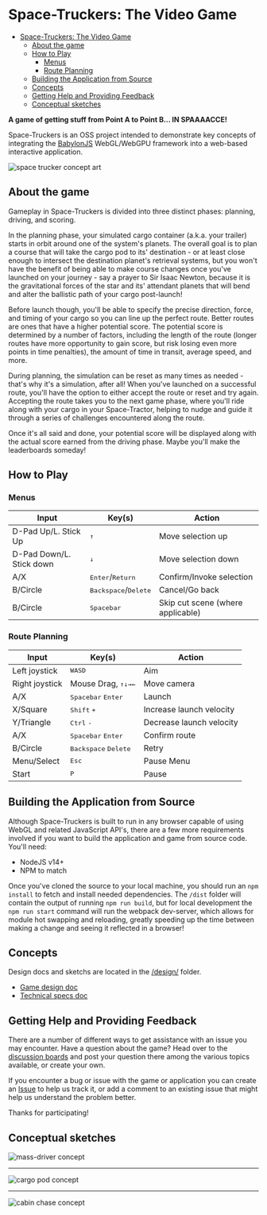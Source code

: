 
# Space-Truckers: The Video Game

- [Space-Truckers: The Video Game](#space-truckers-the-video-game)
  - [About the game](#about-the-game)
  - [How to Play](#how-to-play)
    - [Menus](#menus)
    - [Route Planning](#route-planning)
  - [Building the Application from Source](#building-the-application-from-source)
  - [Concepts](#concepts)
  - [Getting Help and Providing Feedback](#getting-help-and-providing-feedback)
  - [Conceptual sketches](#conceptual-sketches)

**A game of getting stuff from Point A to Point B... IN SPAAAACCE!**

Space-Truckers is an OSS project intended to demonstrate key concepts of integrating the [BabylonJS](https://babylonjs.com/) WebGL/WebGPU framework into a web-based interactive application.  

![space trucker concept art](/design/Space_Trucker_Concept_Art.jpg)

## About the game

Gameplay in Space-Truckers is divided into three distinct phases: planning, driving, and scoring.

In the planning phase, your simulated cargo container (a.k.a. your trailer) starts in orbit around one of the system's planets.
The overall goal is to plan a course that will take the cargo pod to its' destination - or at least close enough to intersect the destination
planet's retrieval systems, but you won't have the benefit of being able to make course changes once you've launched on your journey - say a prayer to
Sir Isaac Newton, because it is the gravitational forces of the star and its' attendant planets that will bend and alter the ballistic path of your cargo post-launch!

Before launch though, you'll be able to specify the precise direction, force, and timing of your cargo so you can line up the perfect route. Better routes are ones that have a higher potential score. The potential score is determined by a number of factors, including the length of the route (longer routes have more opportunity to gain score, but risk losing even more points in time penalties), the amount of time in transit, average speed, and more.

During planning, the simulation can be reset as many times as needed - that's why it's a simulation, after all! When you've launched on a successful route, you'll have the option to either accept the route or reset and try again. Accepting the route takes you to the next game phase, where you'll ride along with your cargo in your Space-Tractor, helping to nudge and guide it through a series of challenges encountered along the route.

Once it's all said and done, your potential score will be displayed along with the actual score earned from the driving phase. Maybe you'll make the leaderboards someday!

## How to Play

### Menus

| Input | Key(s) | Action |
|------|-------|------ |
D-Pad Up/L. Stick Up | <kbd>↑</kbd> | Move selection up
D-Pad Down/L. Stick down | <kbd>↓</kbd>| Move selection down
A/X  | <kbd>Enter</kbd>/<kbd>Return</kbd> | Confirm/Invoke selection
B/Circle | <kbd>Backspace</kbd>/<kbd>Delete</kbd> | Cancel/Go back
B/Circle | <kbd>Spacebar</kbd> | Skip cut scene (where applicable)

### Route Planning

| Input | Key(s) | Action |
| -----| ------| ---- |
Left joystick | <kbd>W</kbd><kbd>A</kbd><kbd>S</kbd><kbd>D</kbd> | Aim
Right joystick | Mouse Drag, <kbd>↑</kbd><kbd>↓</kbd><kbd>→</kbd><kbd>←</kbd> | Move camera
A/X | <kbd>Spacebar</kbd> <kbd>Enter</kbd> | Launch
X/Square |<kbd>Shift</kbd> <kbd>+</kbd> | Increase launch velocity
Y/Triangle | <kbd>Ctrl</kbd> <kbd>-</kbd> | Decrease launch velocity
A/X | <kbd>Spacebar</kbd> <kbd>Enter</kbd> | Confirm route
B/Circle | <kbd>Backspace</kbd> <kbd>Delete</kbd> | Retry
Menu/Select | <kbd>Esc</kbd> | Pause Menu
Start | <kbd>P</kbd> | Pause

## Building the Application from Source

Although Space-Truckers is built to run in any browser capable of using WebGL and related JavaScript API's, there are a few more requirements involved if you want to build the application and game from source code. You'll need:

- NodeJS v14+
- NPM to match

Once you've cloned the source to your local machine, you should run an `npm install` to fetch and install needed dependencies. The `/dist` folder will contain the output of running `npm run build`, but for local development the `npm run start` command will run the webpack dev-server, which allows for module hot swapping and reloading, greatly speeding up the time between making a change and seeing it reflected in a browser!

## Concepts

Design docs and sketchs are located in the [/design/](/design) folder.

- [Game design doc](/design/game-design-specs.md)
- [Technical specs doc](/design/technical-specs.md)

## Getting Help and Providing Feedback

There are a number of different ways to get assistance with an issue you may encounter. Have a question about the game? Head over to the [discussion boards](https://github.com/jelster/space-truckers/discussions) and post your question there among the various topics available, or create your own.

If you encounter a bug or issue with the game or application you can create an [Issue](https://github.com/jelster/space-truckers/issues) to help us track it, or add a comment to an existing issue that might help us understand the problem better.

Thanks for participating!

## Conceptual sketches

![mass-driver concept](/design/mass-driver-concept.png)

---

![cargo pod concept](/design/cargo-pod-concept.png)

---

![cabin chase concept](/design/cabin-ui-concept.jpg)
